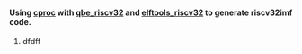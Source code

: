 #### Using  [cproc](https://github.com/michaelforney/cproc) with [qbe_riscv32](https://github.com/michg/qbe_riscv32) and [elftools_riscv32](https://github.com/michg/elftools_riscv32) to generate riscv32imf code.
1. dfdff